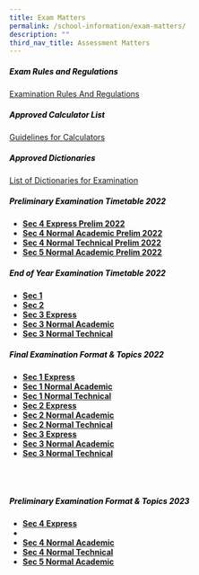 ```yaml
---
title: Exam Matters
permalink: /school-information/exam-matters/
description: ""
third_nav_title: Assessment Matters
---
```

<h5 style="color:black">Exam Rules and Regulations</h5>

[Examination Rules And Regulations](/files/Examination-Rules-And-Regulations.pdf)

<h5 style="color:black">Approved Calculator List</h5>

[Guidelines for Calculators](/files/guidelines_calculators.pdf)

<h5 style="color:black">Approved Dictionaries</h5>

[List of Dictionaries for Examination](/files/list_of_dictionaries_for_examination.pdf)



<h5 style="color:black">Preliminary Examination Timetable 2022</h5>

*   **[Sec 4 Express Prelim 2022](/files/S4Exp-Prelim-TT-22-1.pdf)**
*   **[Sec 4 Normal Academic Prelim 2022](/files/S4NA-Prelim-TT-22-1.pdf)**
*   **[Sec 4 Normal Technical Prelim 2022](/files/S4NT-Prelim-TT-22.pdf)**
*   **[Sec 5 Normal Academic Prelim 2022](/files/Sec-5-NA-Prelim-TT-22-1.pdf)**

<h5 style="color:black">End of Year Examination Timetable 2022
</h5>

*   **[Sec 1](/files/EYE_TT_22-_Sec-1-2.pdf)**
*   **[Sec 2](/files/EYE_TT_22-_Sec-2-2.pdf)**
*   **[Sec 3 Express](/files/EYE_TT_22-_3-EXPRESS-2.pdf)**
*   **[Sec 3 Normal Academic](/files/EYE_TT_22_3NA-3.pdf)**
*   **[Sec 3 Normal Technical](/files/EYE_TT_22-_3NT-3.pdf)**


<h5 style="color:black">Final Examination Format &amp; Topics 2022</h5>

*   **[Sec 1 Express](/files/Gan-Eng-Seng-School_SEC-1EXP-1.pdf)**
*   **[Sec 1 Normal Academic](/files/Gan-Eng-Seng-School_SEC-1NA-1.pdf)**
*   **[Sec 1 Normal Technical](/files/Gan-Eng-Seng-School_1NT-1.pdf)**
*   **[Sec 2 Express](/files/GAN-ENG-SENG_2-EXPRESS.pdf)**
*   **[Sec 2 Normal Academic](/files/Gan-Eng-Seng-School_2NA-1.pdf)**
*   **[Sec 2 Normal Technical](/files/Gan-Eng-Seng-School_2NT-1.pdf)**
*   **[Sec 3 Express](/files/Gan-Eng-Seng-School_3EXPRESS.pdf)**
*   **[Sec 3 Normal Academic](/files/Gan-Eng-Seng-School_3NA-1.pdf)**
*   **[Sec 3 Normal Technical](/files/GAN-ENG-SENG_3NT.pdf)**

<br>
<br>
<h5 style="color:black">Preliminary Examination  Format &amp; Topics 2023</h5>

*   **[Sec 4 Express](/files/4e%20prelim%20topic%20&amp;%20format%2023.pdf)**
*   
*   **[Sec 4 Normal Academic](/files/Gan-Eng-Seng-School_SEC-1NA-1.pdf)**
*   **[Sec 4 Normal Technical](/files/Gan-Eng-Seng-School_1NT-1.pdf)**
*   **[Sec 5 Normal Academic](/files/GAN-ENG-SENG_2-EXPRESS.pdf)**